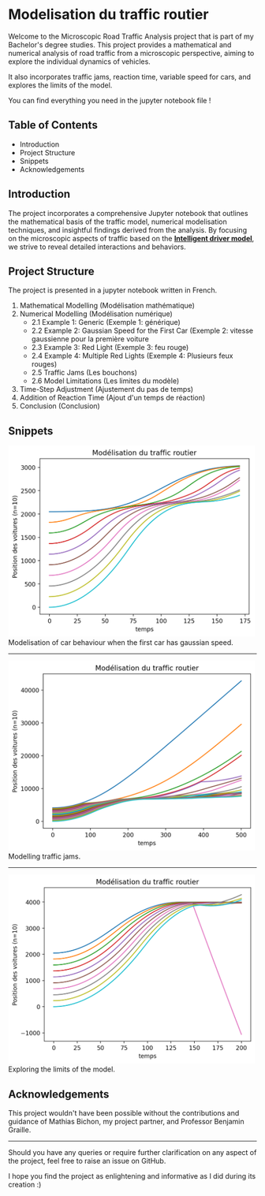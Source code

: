 # Modelisation du traffic routier

Welcome to the Microscopic Road Traffic Analysis project that is part of my Bachelor's degree studies. 
This project provides a mathematical and numerical analysis of road traffic from a microscopic perspective, aiming to explore the individual dynamics of vehicles.


It also incorporates traffic jams, reaction time, variable speed for cars, and explores the limits of the model.

You can find everything you need in the jupyter notebook file ! 

## Table of Contents

- Introduction
- Project Structure
- Snippets
- Acknowledgements

## Introduction
The project incorporates a comprehensive Jupyter notebook that outlines the mathematical basis of the traffic model, numerical modelisation techniques, and insightful findings derived from the analysis. 
By focusing on the microscopic aspects of traffic based on the __[Intelligent driver model](https://en.wikipedia.org/wiki/Intelligent_driver_model)__, we strive to reveal detailed interactions and behaviors.

## Project Structure 

The project is presented in a jupyter notebook written in French.

1. Mathematical Modelling (Modélisation mathématique)
2. Numerical Modelling (Modélisation numérique)
   * 2.1 Example 1: Generic (Exemple 1: générique)
   * 2.2 Example 2: Gaussian Speed for the First Car (Exemple 2: vitesse gaussienne pour la première voiture
   * 2.3 Example 3: Red Light (Exemple 3: feu rouge)
   * 2.4 Example 4: Multiple Red Lights (Exemple 4: Plusieurs feux rouges)
   * 2.5 Traffic Jams (Les bouchons)
   * 2.6 Model Limitations (Les limites du modèle)
3. Time-Step Adjustment (Ajustement du pas de temps)
4. Addition of Reaction Time (Ajout d'un temps de réaction)
5. Conclusion (Conclusion)

## Snippets 

<img src="modelisation_vitesse_gaussienne.png" width="500"/>
Modelisation of car behaviour when the first car has gaussian speed.

***

<img src="modelisation_bouchons.png" width="500"/>
Modelling traffic jams.

***

<img src="modelisation_limites_du_modele.png" width="500"/>
Exploring the limits of the model. 



## Acknowledgements
This project wouldn't have been possible without the contributions and guidance of Mathias Bichon, my project partner, and Professor Benjamin Graille. 

*** 

Should you have any queries or require further clarification on any aspect of the project, feel free to raise an issue on GitHub. 

I hope you find the project as enlightening and informative as I did during its creation :)
